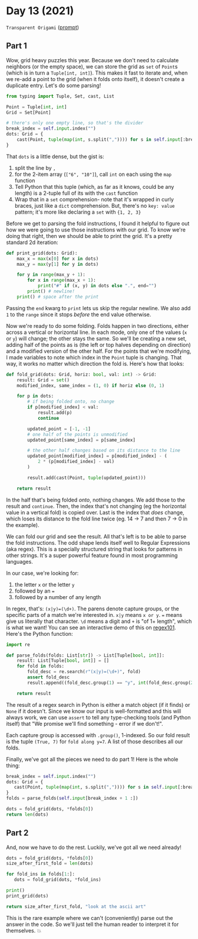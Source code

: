 # Day 13 (2021)

`Transparent Origami` ([prompt](https://adventofcode.com/2021/day/13))

## Part 1

Wow, grid heavy puzzles this year. Because we don't need to calculate neighbors (or the empty space), we can store the grid as `set` of `Point`s (which is in turn a `Tuple[int, int]`). This makes it fast to iterate and, when we re-add a point to the grid (when it folds onto itself), it doesn't create a duplicate entry. Let's do some parsing!

```py
from typing import Tuple, Set, cast, List

Point = Tuple[int, int]
Grid = Set[Point]

# there's only one empty line, so that's the divider
break_index = self.input.index("")
dots: Grid = {
    cast(Point, tuple(map(int, s.split(",")))) for s in self.input[:break_index]
}
```

That `dots` is a little dense, but the gist is:

1. split the line by `,`
2. for the 2-item array (`["6", "10"]`), call `int` on each using the `map` function
3. Tell Python that this tuple (which, as far as it knows, could be any length) is a 2-tuple full of its with the `cast` function
4. Wrap that in a `set` comprehension- note that it's wrapped in curly braces, just like a `dict` comprehension. But, there's no `key: value` pattern; it's more like declaring a `set` with `{1, 2, 3}`

Before we get to parsing the fold instructions, I found it helpful to figure out how we were going to use those instructions with our grid. To know we're doing that right, then we should be able to print the grid. It's a pretty standard 2d iteration:

```py
def print_grid(dots: Grid):
    max_x = max(x[0] for x in dots)
    max_y = max(y[1] for y in dots)

    for y in range(max_y + 1):
        for x in range(max_x + 1):
            print("#" if (x, y) in dots else ".", end="")
        print() # newline!
    print() # space after the print
```

Passing the `end` kwarg to `print` lets us skip the regular newline. We also add `1` to the `range` since it stops _before_ the end value otherwise.

Now we're ready to do some folding. Folds happen in two directions, either across a vertical or horizontal line. In each mode, only one of the values (`x` or `y`) will change; the other stays the same. So we'll be creating a new set, adding half of the points as is (the left or top halves depending on direction) and a modified version of the other half. For the points that we're modifying, I made variables to note which index in the `Point` tuple is changing. That way, it works no matter which direction the fold is. Here's how that looks:

```py
def fold_grid(dots: Grid, horiz: bool, val: int) -> Grid:
    result: Grid = set()
    modified_index, same_index = (1, 0) if horiz else (0, 1)

    for p in dots:
        # if being folded onto, no change
        if p[modified_index] < val:
            result.add(p)
            continue

        updated_point = [-1, -1]
        # one half of the points is unmodified
        updated_point[same_index] = p[same_index]

        # the other half changes based on its distance to the line
        updated_point[modified_index] = p[modified_index] - (
            2 * (p[modified_index] - val)
        )

        result.add(cast(Point, tuple(updated_point)))

    return result
```

In the half that's being folded _onto_, nothing changes. We add those to the result and `continue`. Then, the index that's not changing (eg the horizontal value in a vertical fold) is copied over. Last is the index that _does_ change, which loses its distance to the fold line twice (eg. 14 -> 7 and then 7 -> 0 in the example).

We can fold our grid and see the result. All that's left is to be able to parse the fold instructions. The odd shape lends itself well to Regular Expressions (aka regex). This is a specially structured string that looks for patterns in other strings. It's a super powerful feature found in most programming languages.

In our case, we're looking for:

1. the letter `x` or the letter `y`
2. followed by an `=`
3. followed by a number of any length

In regex, that's: `(x|y)=(\d+)`. The parens denote capture groups, or the specific parts of a match we're interested in. `x|y` means `x or y`. `=` means give us literally that character. `\d` means a digit and `+` is "of 1+ length", which is what we want! You can see an interactive demo of this on [regex101](https://regex101.com/r/7vriRA/1). Here's the Python function:

```py
import re

def parse_folds(folds: List[str]) -> List[Tuple[bool, int]]:
    result: List[Tuple[bool, int]] = []
    for fold in folds:
        fold_desc = re.search(r"(x|y)=(\d+)", fold)
        assert fold_desc
        result.append((fold_desc.group(1) == "y", int(fold_desc.group(2))))

    return result
```

The result of a regex search in Python is either a match object (if it finds) or `None` if it doesn't. Since we know our input is well-formatted and this will always work, we can use `assert` to tell any type-checking tools (and Python itself) that "We promise we'll find something - error if we don't!".

Each capture group is accessed with `.group()`, 1-indexed. So our fold result is the tuple `(True, 7)` for `fold along y=7`. A list of those describes all our folds.

Finally, we've got all the pieces we need to do part 1! Here is the whole thing:

```py
break_index = self.input.index("")
dots: Grid = {
   cast(Point, tuple(map(int, s.split(",")))) for s in self.input[:break_index]
}
folds = parse_folds(self.input[break_index + 1 :])

dots = fold_grid(dots, *folds[0])
return len(dots)
```

## Part 2

And, now we have to do the rest. Luckily, we've got all we need already!

```py
dots = fold_grid(dots, *folds[0])
size_after_first_fold = len(dots)

for fold_ins in folds[1:]:
   dots = fold_grid(dots, *fold_ins)

print()
print_grid(dots)

return size_after_first_fold, "look at the ascii art"
```

This is the rare example where we can't (conveniently) parse out the answer in the code. So we'll just tell the human reader to interpret it for themselves. :boom:
